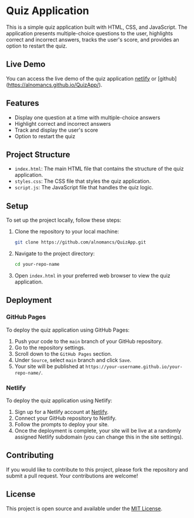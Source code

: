 # Quiz Application

This is a simple quiz application built with HTML, CSS, and JavaScript. The application presents multiple-choice questions to the user, highlights correct and incorrect answers, tracks the user's score, and provides an option to restart the quiz.

## Live Demo

You can access the live demo of the quiz application
[netlify](https://quiz-app-alnomancs.netlify.app/) or
[github] (https://alnomancs.github.io/QuizApp/).

## Features

- Display one question at a time with multiple-choice answers
- Highlight correct and incorrect answers
- Track and display the user's score
- Option to restart the quiz

## Project Structure

- `index.html`: The main HTML file that contains the structure of the quiz application.
- `styles.css`: The CSS file that styles the quiz application.
- `script.js`: The JavaScript file that handles the quiz logic.

## Setup

To set up the project locally, follow these steps:

1. Clone the repository to your local machine:

   ```bash
   git clone https://github.com/alnomancs/QuizApp.git
   ```

2. Navigate to the project directory:

   ```bash
   cd your-repo-name
   ```

3. Open `index.html` in your preferred web browser to view the quiz application.

## Deployment

### GitHub Pages

To deploy the quiz application using GitHub Pages:

1. Push your code to the `main` branch of your GitHub repository.
2. Go to the repository settings.
3. Scroll down to the `GitHub Pages` section.
4. Under `Source`, select `main` branch and click `Save`.
5. Your site will be published at `https://your-username.github.io/your-repo-name/`.

### Netlify

To deploy the quiz application using Netlify:

1. Sign up for a Netlify account at [Netlify](https://www.netlify.com/).
2. Connect your GitHub repository to Netlify.
3. Follow the prompts to deploy your site.
4. Once the deployment is complete, your site will be live at a randomly assigned Netlify subdomain (you can change this in the site settings).

## Contributing

If you would like to contribute to this project, please fork the repository and submit a pull request. Your contributions are welcome!

## License

This project is open source and available under the [MIT License](LICENSE).
